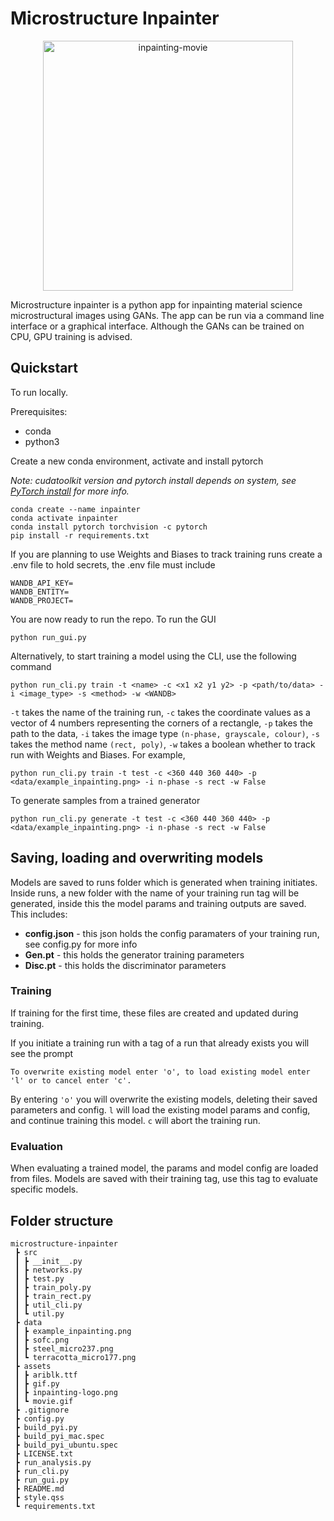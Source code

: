 # Microstructure Inpainter

<p align="center">
<img src="assets/movie.gif" alt="inpainting-movie" width="400px"/>
</p>

Microstructure inpainter is a python app for inpainting material science microstructural images using GANs. The app can be run via a command line interface or a graphical interface. Although the GANs can be trained on CPU, GPU training is advised.

## Quickstart

To run locally.

Prerequisites:

- conda
- python3

Create a new conda environment, activate and install pytorch

_Note: cudatoolkit version and pytorch install depends on system, see [PyTorch install](https://pytorch.org/get-started/locally/) for more info._

```
conda create --name inpainter
conda activate inpainter
conda install pytorch torchvision -c pytorch
pip install -r requirements.txt
```

If you are planning to use Weights and Biases to track training runs create a .env file to hold secrets, the .env file must include

```
WANDB_API_KEY=
WANDB_ENTITY=
WANDB_PROJECT=
```

You are now ready to run the repo. To run the GUI

```
python run_gui.py
```

Alternatively, to start training a model using the CLI, use the following command

```
python run_cli.py train -t <name> -c <x1 x2 y1 y2> -p <path/to/data> -i <image_type> -s <method> -w <WANDB>
```

`-t` takes the name of the training run, `-c` takes the coordinate values as a vector of 4 numbers representing the corners of a rectangle, `-p` takes the path to the data, `-i` takes the image type `(n-phase, grayscale, colour)`, `-s` takes the method name `(rect, poly)`, `-w` takes a boolean whether to track run with Weights and Biases. For example,

```
python run_cli.py train -t test -c <360 440 360 440> -p <data/example_inpainting.png> -i n-phase -s rect -w False
```

To generate samples from a trained generator

```
python run_cli.py generate -t test -c <360 440 360 440> -p <data/example_inpainting.png> -i n-phase -s rect -w False
```

## Saving, loading and overwriting models

Models are saved to runs folder which is generated when training initiates. Inside runs, a new folder with the name of your training run tag will be generated, inside this the model params and training outputs are saved. This includes:

- **config.json** - this json holds the config paramaters of your training run, see config.py for more info
- **Gen.pt** - this holds the generator training parameters
- **Disc.pt** - this holds the discriminator parameters

### Training

If training for the first time, these files are created and updated during training.

If you initiate a training run with a tag of a run that already exists you will see the prompt

```
To overwrite existing model enter 'o', to load existing model enter 'l' or to cancel enter 'c'.
```

By entering `'o'` you will overwrite the existing models, deleting their saved parameters and config. `l` will load the existing model params and config, and continue training this model. `c` will abort the training run.

### Evaluation

When evaluating a trained model, the params and model config are loaded from files. Models are saved with their training tag, use this tag to evaluate specific models.

## Folder structure

```
microstructure-inpainter
 ┣ src
 ┃ ┣ __init__.py
 ┃ ┣ networks.py
 ┃ ┣ test.py
 ┃ ┣ train_poly.py
 ┃ ┣ train_rect.py
 ┃ ┣ util_cli.py
 ┃ ┗ util.py
 ┣ data
 ┃ ┣ example_inpainting.png
 ┃ ┣ sofc.png
 ┃ ┣ steel_micro237.png
 ┃ ┗ terracotta_micro177.png
 ┣ assets
 ┃ ┣ ariblk.ttf
 ┃ ┣ gif.py
 ┃ ┣ inpainting-logo.png
 ┃ ┗ movie.gif
 ┣ .gitignore
 ┣ config.py
 ┣ build_pyi.py
 ┣ build_pyi_mac.spec
 ┣ build_pyi_ubuntu.spec
 ┣ LICENSE.txt
 ┣ run_analysis.py
 ┣ run_cli.py
 ┣ run_gui.py
 ┣ README.md
 ┣ style.qss
 ┗ requirements.txt
```
